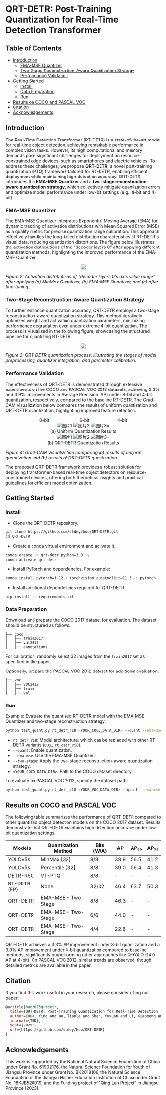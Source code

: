 # QRT-DETR: Post-Training Quantization for Real-Time Detection Transformer

## Table of Contents
  - [Introduction](#introduction)
    - [EMA-MSE Quantizer](#ema-mse-quantizer)
    - [Two-Stage Reconstruction-Aware Quantization Strategy](#two-stage-reconstruction-aware-quantization-strategy)
    - [Performance Validation](#performance-validation)
  - [Getting Started](#getting-started)
    - [Install](#install)
    - [Data Preparation](#data-preparation)
    - [Run](#run)
  - [Results on COCO and PASCAL VOC](#results-on-coco-and-pascal-voc)
  - [Citation](#citation)
  - [Acknowledgements](#acknowledgements)

## Introduction

The Real-Time Detection Transformer (RT-DETR) is a state-of-the-art model for real-time object detection, achieving remarkable performance in complex vision tasks. However, its high computational and memory demands pose significant challenges for deployment on resource-constrained edge devices, such as smartphones and electric vehicles. To address these challenges, we propose **QRT-DETR**, a novel post-training quantization (PTQ) framework tailored for RT-DETR, enabling efficient deployment while maintaining high detection accuracy. QRT-DETR introduces the **EMA-MSE Quantizer** and a **two-stage reconstruction-aware quantization strategy**, which collectively mitigate quantization errors and optimize model performance under low-bit settings (e.g., 8-bit and 4-bit).

### EMA-MSE Quantizer

The EMA-MSE Quantizer integrates Exponential Moving Average (EMA) for dynamic tracking of activation distributions with Mean Squared Error (MSE) as a quality metric for precise quantization range calibration. This approach effectively handles the long-tailed distribution characteristics of RT-DETR's visual data, reducing quantization distortions. The figure below illustrates the activation distributions of the "decoder layers 0" after applying different quantization methods, highlighting the improved performance of the EMA-MSE Quantizer.

   <div align=center>
     <img src="https://github.com/user-attachments/assets/04554164-90a5-4597-904f-a7f3c8f89a6b">
   </div>


*Figure 2: Activation distributions of "decoder layers 0's axis value range" after applying (a) MinMax Quantizer, (b) EMA-MSE Quantizer, and (c) after fine-tuning.*

### Two-Stage Reconstruction-Aware Quantization Strategy

To further enhance quantization accuracy, QRT-DETR employs a two-stage reconstruction-aware quantization strategy. This method iteratively optimizes weight and activation quantization parameters, minimizing performance degradation even under extreme 4-bit quantization. The process is visualized in the following figure, showcasing the structured pipeline for quantizing RT-DETR.

 <div align=center>
     <img src="https://github.com/user-attachments/assets/cd121d44-ed67-4f21-9155-4b98a21d850c">
   </div>

*Figure 3: QRT-DETR quantization process, illustrating the stages of model preprocessing, quantizer integration, and parameter calibration.*

### Performance Validation

The effectiveness of QRT-DETR is demonstrated through extensive experiments on the COCO and PASCAL VOC 2012 datasets, achieving 3.3% and 3.9% improvements in Average Precision (AP) under 8-bit and 4-bit quantization, respectively, compared to the baseline RT-DETR. The Grad-CAM visualization below compares the results of uniform quantization and QRT-DETR quantization, highlighting improved feature retention.

  <div align=center>
 8-bit &nbsp;&nbsp;&nbsp;&nbsp;&nbsp;&nbsp;&nbsp;&nbsp;&nbsp;&nbsp;&nbsp;&nbsp;&nbsp;&nbsp;&nbsp;&nbsp;&nbsp;&nbsp;&nbsp;&nbsp;&nbsp;&nbsp;&nbsp;&nbsp;6-bit &nbsp;&nbsp;&nbsp;&nbsp;&nbsp;&nbsp;&nbsp;&nbsp;&nbsp;&nbsp;&nbsp;&nbsp;&nbsp;&nbsp;&nbsp;&nbsp;&nbsp;&nbsp;&nbsp;&nbsp;&nbsp; 4-bit
  </div>

   <div align=center>
     <img src="https://github.com/user-attachments/assets/51e49481-08d5-4ebb-937e-340925f66f95" alt="图片1" style="max-width: 30%;">
     <img src="https://github.com/user-attachments/assets/348939c5-95f6-4f5a-a07b-845bd987e8eb" alt="图片2" style="max-width: 30%;">
     <img src="https://github.com/user-attachments/assets/e5dad9ec-3463-4f28-80b8-684dabd1eba2" alt="图片3" style="max-width: 30%;">=
   </div>
     <div align=center>
    (a) Uniform Quantization Results
  </div>
      <div align=center>
     <img src="https://github.com/user-attachments/assets/6f385917-1d59-4019-a60a-83066b330a44" alt="图片1" style="max-width: 30%;">
     <img src="https://github.com/user-attachments/assets/d4d273b0-739e-43b3-b1e7-b90ded0af25d" alt="图片2" style="max-width: 30%;">
     <img src="https://github.com/user-attachments/assets/ceecfcc0-1b8d-4ff4-9016-e39f7e3cc549" alt="图片3" style="max-width: 30%;">=
   </div>
   <div align=center>
      (b) QRT-DETR Quantization Results
  </div>



*Figure 4: Grad-CAM Visualization comparing (a) results of uniform quantization and (b) results of QRT-DETR quantization.*

The proposed QRT-DETR framework provides a robust solution for deploying transformer-based real-time object detectors on resource-constrained devices, offering both theoretical insights and practical guidelines for efficient model optimization. 
## Getting Started

### Install

- Clone the QRT-DETR repository.

```bash
git clone https://github.com/sldey/huo/QRT-DETR.git
cd QRT-DETR
```

- Create a conda virtual environment and activate it.

```bash
conda create -n qrt-detr python=3.8 -y
conda activate qrt-detr
```

- Install PyTorch and dependencies. For example:

```bash
conda install pytorch=1.12.1 torchvision cudatoolkit=11.3 -c pytorch
```

- Install additional dependencies required for QRT-DETR.

```bash
pip install -r requirements.txt
```

### Data Preparation

Download and prepare the COCO 2017 dataset for evaluation. The dataset should be structured as follows:

```
├── coco
│   ├── train2017
│   ├── val2017
│   ├── annotations
```

For calibration, randomly select 32 images from the `train2017` set as specified in the paper.

Optionally, prepare the PASCAL VOC 2012 dataset for additional evaluation:

```
├── voc
│   ├── VOC2012
│   ├── train
│   ├── val
```

### Run

Example: Evaluate the quantized RT-DETR model with the EMA-MSE Quantizer and two-stage reconstruction strategy.

```bash
python test_quant.py rt_detr_r18 <YOUR_COCO_DATA_DIR> --quant --ema-mse --two-stage
```

- `rt_detr_r18`: Model architecture, which can be replaced with other RT-DETR variants (e.g., `rt_detr_r50`).
- `--quant`: Enable quantization.
- `--ema-mse`: Use the EMA-MSE Quantizer.
- `--two-stage`: Apply the two-stage reconstruction-aware quantization strategy.
- `<YOUR_COCO_DATA_DIR>`: Path to the COCO dataset directory.

To evaluate on PASCAL VOC 2012, specify the dataset path:

```bash
python test_quant.py rt_detr_r18 <YOUR_VOC_DATA_DIR> --quant --ema-mse --two-stage --dataset voc
```

## Results on COCO and PASCAL VOC

The following table summarizes the performance of QRT-DETR compared to other quantized object detection models on the COCO 2017 dataset. Results demonstrate that QRT-DETR maintains high detection accuracy under low-bit quantization settings.

| Models       | Quantization Method | Bits (W/A) | AP   | AP₅₀ | AP₇₅ |
|--------------|---------------------|------------|------|------|------|
| YOLOv5s      | MinMax [32]         | 8/8        | 38.9 | 56.5 | 41.2 |
| YOLOv5s      | Percentile [32]     | 8/8        | 39.0 | 56.4 | 41.3 |
| DETR-R50     | VT-PTQ              | 8/8        | -    | -    | -    |
| RT-DETR (FP) | None                | 32/32      | 46.4 | 63.7 | 50.3 |
| QRT-DETR     | EMA-MSE + Two-Stage | 8/8        | 46.3 | -    | -    |
| QRT-DETR     | EMA-MSE + Two-Stage | 6/6        | 44.0 | -    | -    |
| QRT-DETR     | EMA-MSE + Two-Stage | 4/4        | 22.6 | -    | -    |

QRT-DETR achieves a 3.3% AP improvement under 8-bit quantization and a 3.9% AP improvement under 4-bit quantization compared to baseline methods, significantly outperforming other approaches like Q-YOLO (14.0 AP at 4-bit). On PASCAL VOC 2012, similar trends are observed, though detailed metrics are available in the paper.

## Citation

If you find this work useful in your research, please consider citing our paper:

```BibTeX
@article{huo2025qrtdetr,
  title={QRT-DETR: Post-Training Quantization for Real-Time Detection Transformer},
  author={Huo, Ying and Wu, Tianle and Shen, Yuxuan and Li, Xiaomeng and Tao, Zhao and Yang, Dawei},
  journal={TBD},
  year={2025},
  url={https://github.com/sldey/huo/QRT-DETR}
}
```

## Acknowledgements

This work is supported by the National Natural Science Foundation of China under Grant No. 61902176, the Natural Science Foundation for Youth of Jiangsu Province under Grant No. BK2018106, the Natural Science Foundation of the Jiangsu Higher Education Institution of China under Grant No. 18KJB520019, and the Funding project of "Qing Lan Project" in Jiangsu Province (2023).
